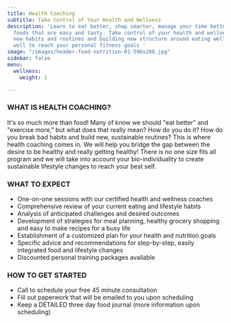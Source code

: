 ```yaml
---
title: Health Coaching
subtitle: Take Control of Your Health and Wellness
description: 'Learn to eat better, shop smarter, manage your time better, prepare
  foods that are easy and tasty. Take control of your health and wellness by learning
  new habits and routines and building new structure around eating well and feeling
  well to reach your personal fitness goals '
image: "/images/header-food-nutrition-01-590x200.jpg"
sidebar: false
menu:
  wellness:
    weight: 1

---
```

### **WHAT IS HEALTH COACHING?**

It's so much more than food!  Many of know we should "eat better" and "exercise more," but what does that really mean?  How do you do it? How do you break bad habits and build new, sustainable routines?  This is where health coaching comes in.  We will help you bridge the gap between the desire to be healthy and really getting healthy!  There is no one size fits all program and we will take into account your bio-individuality to create sustainable lifestyle changes to reach your best self.

### **WHAT TO EXPECT**

* One-on-one sessions with our certified health and wellness coaches
* Comprehensive review of your current eating and lifestyle habits
* Analysis of anticipated challenges and desired outcomes
* Development of strategies for meal planning, healthy grocery shopping and easy to make recipes for a busy life
* Establishment of a customized plan for your health and nutrition goals
* Specific advice and recommendations for step-by-step, easily integrated food and lifestyle changes 
* Discounted personal training packages available 

### **HOW TO GET STARTED**

* Call to schedule your free 45 minute consultation
* Fill out paperwork that will be emailed to you upon scheduling
* Keep a DETAILED three day food journal (more information upon scheduling)